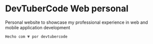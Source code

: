 # DevTuberCode Web personal

Personal website to showcase my professional experience in web and mobile application development

`Hecho com 💗 por devtubercode`
